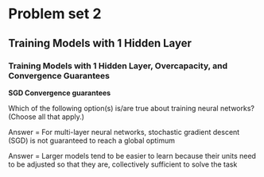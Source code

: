 # Problem set 2


## Training Models with 1 Hidden Layer


### Training Models with 1 Hidden Layer, Overcapacity, and Convergence Guarantees


**SGD Convergence guarantees**

Which of the following option(s) is/are true about training neural networks?
(Choose all that apply.)

Answer = For multi-layer neural networks, stochastic gradient descent (SGD) is not guaranteed to reach a global optimum

Answer = Larger models tend to be easier to learn because their units need to be adjusted so that they are, collectively sufficient to solve the task


